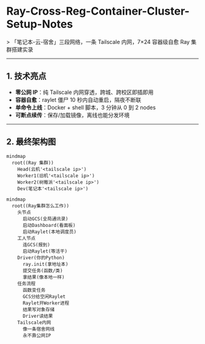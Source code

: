 # Ray-Cross-Reg-Container-Cluster-Setup-Notes  
&gt; 「笔记本-云-宿舍」三段网络，一条 Tailscale 内网，7×24 容器级自愈 Ray 集群搭建实录

---

## 1. 技术亮点
- **零公网 IP**：纯 Tailscale 内网穿透，跨城、跨校区即插即用  
- **容器自愈**：raylet 僵尸 10 秒内自动重启，隔夜不断联  
- **单命令上线**：Docker + shell 脚本，3 分钟从 0 到 2 nodes  
- **可断点续传**：保存/加载镜像，离线也能分发环境  

---

## 2. 最终架构图

```mermaid
mindmap
  root((Ray 集群))
    Head(云机'<tailscale ip>')
    Worker1(旧机'<tailscale ip>')
    Worker2(树莓派'<tailscale ip>')
    Dev(笔记本'<tailscale ip>')

mindmap
  root((Ray集群怎么工作))
    头节点
      启动GCS(全局通讯录)
      启动Dashboard(看面板)
      启动Raylet(本地调度员)
    工人节点
      连GCS(报到)
      启动Raylet(等活干)
    Driver(你的Python)
      ray.init(拿地址本)
      提交任务(函数/类)
      拿结果(像本地一样)
    任务流程
      函数变任务
      GCS分给空闲Raylet
      Raylet开Worker进程
      结果写对象存储
      Driver读结果
    Tailscale内网
      像一条宿舍网线
      永不靠公网IP
